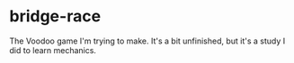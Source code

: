 # bridge-race
The Voodoo game I'm trying to make. It's a bit unfinished, but it's a study I did to learn mechanics.
